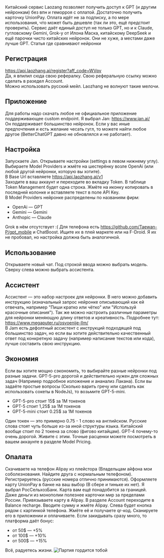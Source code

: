 Китайский сервис Laozang позволяет получить доступ к GPT (и другим нейронкам) без впн и геморроя с оплатой. Достаточно получить карточку UnionPay. Оплата идёт не за подписку, а по мере использования, что может быть дешевле (так ли это, ещё предстоит проверить). Сервис даёт единый доступ не только GPT, но и к Claude, гугловскому Gemini, Grok-у от Илона Маска, китайскому DeepSeek и ещё парочки чисто китайских нейронок. Они не хуже, а местами даже лучше GPT. Статья где сравнивают нейронки

## Регистрация

https://api.laozhang.ai/register?aff_code=WVpv   
Да, я впилил сюда свою рефералку. Свою реферальную ссылку можно сделать в разедел Account.   
Можно использовать русский мейл. Laozhang не волнуют такие мелочи.

## Приложение

Для работы надо скачать любое не официальное приложение поддерживающее custom endpoint. Я выбрал Jan: https://www.jan.ai/   
Он поддерживает большинство нейронок. Если у вас иные предпочтения и есть желание чесать гугл, то можете найти любое другое (BetterChatGPT давно не обновлялся и не работает).

## Настройка

Запускаете Jan. Открываете настройки (settings в левом нижнему углу). Выбираете Model Providers и жмёте на шестерёнку возле OpenAi (или любой другой нейронки, которую вы хотите).   
В Base Url вставляете https://api.laozhang.ai/v1   
Заходите в ваш аккаунт и переходите во вкладку Token. В таблице Token Management будет одна строка. Жмёте на иконку копировать в последней колонке и вставляете текст в поле API Key.   
В Model Providers нейронке распределены по названиям фирм:
* OpenAi — GPT
* Gemini — Gemini
* Anthopic — Claude

Grok в нём отсутствует :(
Для телефона есть https://github.com/Taewan-P/gpt_mobile и ChatBoost. Ищите их в плей маркете или на F-Droid. Я их не пробовал, но настройка должна быть аналогичной.

## Использование

Открываете новый чат. Под строкой ввода можно выбрать модель. Сверху слева можно выбрать ассистента.

## Ассистент

Ассистент — это набор настроек для нейронки. В него можно добавить инструкцию (изначальный запрос нейронке описывающий как ей отвечать, например "Пиши кратко или чётко" или "Используй красочные описания"). Так же можно настроить различные параметры для нейронки меняющую длину ответов и креативность. Подробнее тут: https://www.megaputer.ru/osvoenije-llm/    
В Jam есть дефолтный ассистент с инструкций подходящей под большинство задач, но если вы хотите действительно качественный ответ под конкретную задачу (например написание текстов или кода), лучше составить свою инструкцию.

## Экономия

Если вы хотите мощно сэкономить, то выбирайте разные нейронки под разные задачи. GPT-5-pro дорогой и действительно нужен для сложных задач (Например подробное изложение и ананализ Лакана). Если вы задаёте простые вопросы (Сколько варить гречу или сделать как использовать сокеты в NodeJs), то возьмите GPT-5-mini.
* GPT-5-pro стоит 15$ за 1M токенов
* GPT-5 стоит 1,25$ за 1M токенов
* GPT-5-mini стоит 0.25$ за 1M токенов

Один токен — это примерно 0.75 - 1 слово на английском. Русские слова стоят чуть больше из-за иной структуры языка. Китайский вообще стоит по 2 токена за слово (фигово китайцам). 
GPT-4 почему-то очень дорогой. Живите с этим. 
Точные расценки можете посмотреть в вашем аккаунте в разделе Model Pricing.

## Опалата

Скачиваете на телефон Alipay из плейстора (Владельцам айфона мои соболезнования. Найдите друга с нормальным телефоном). Регистрируетесь (русские номера отлично принимаются).
Оформляете карту UnionPay в банке на ваш выбор (В сбере и тиньке их нет). Я выбрал РосСельхозБанк. Карта вам ещё понадобится за границей. Даже деньги из монополии полезнее карточки мир за пределами России.
Привязываете карту в Alipay. В разделе Account переходите в Balance recharge. Вводите сумму и жмёте Alipay. Слева будет кнопка рядом с картинкой телефона. Жмёте её и получаете qr-код. Сканируете его в приложении и оплачиваете. Если закидывать сразу много, то платформа даёт бонус:   
* от 50$ —  +5% 
* от 100$ — +10% 
* от 500$ — +15% 

Всё, радуетесь жизни.
![Партия гордится тобой](https://i.pinimg.com/736x/b3/b0/24/b3b024563c4bee5b9621d4aa7b4e4376.jpg)
